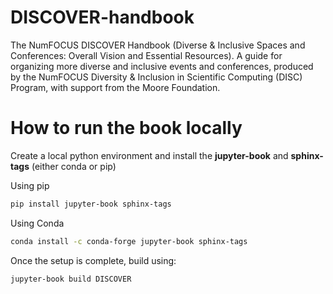 # DISCOVER-handbook
The NumFOCUS DISCOVER Handbook (Diverse &amp; Inclusive Spaces and Conferences: Overall Vision and Essential Resources). A guide for organizing more diverse and inclusive events and conferences, produced by the NumFOCUS Diversity &amp; Inclusion in Scientific Computing (DISC) Program, with support from the Moore Foundation. 


# How to run the book locally

Create a local python environment and install the **jupyter-book** and **sphinx-tags** (either conda or pip)

Using pip
``` sh
pip install jupyter-book sphinx-tags
```

Using Conda
```sh
conda install -c conda-forge jupyter-book sphinx-tags
```

Once the setup is complete, build using:
``` sh
jupyter-book build DISCOVER
```